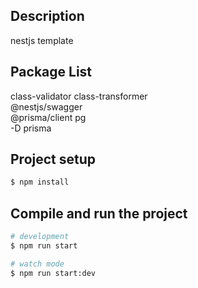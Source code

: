 
## Description

nestjs template

## Package List

class-validator class-transformer   
@nestjs/swagger  
@prisma/client pg   
-D prisma


## Project setup

```bash
$ npm install
```

## Compile and run the project

```bash
# development
$ npm run start

# watch mode
$ npm run start:dev

```